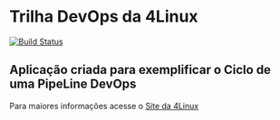 # Trilha DevOps da 4Linux

<!-- Altere a Flag abaixo com sua URL do Travis -->
[![Build Status](https://travis-ci.org/anneaguiar/DevOpsLab-HelloWorld.svg?branch=master)](https://travis-ci.org/anneaguiar/DevOpsLab-HelloWorld)

## Aplicação criada para exemplificar o Ciclo de uma PipeLine DevOps


Para maiores informações acesse o [Site da 4Linux](https://www.4linux.com.br/cursos/devops)
